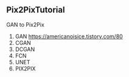 ## Pix2PixTutorial
GAN to Pix2Pix

1. GAN <https://americanoisice.tistory.com/80>
2. CGAN
3. DCGAN
4. FCN
5. UNET
6. PIX2PIX
